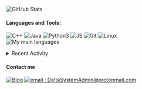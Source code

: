 ![GitHub Stats](https://github-readme-stats.vercel.app/api?username=DeltaSystemAdmin&hide_border=true&count_private=true&show_icons=true&theme=dark)

#### Languages and Tools:
![C++](https://img.shields.io/badge/-C++-000000?style=for-the-badge&logo=C%2B%2B&logoColor=blue)
![Java](https://img.shields.io/badge/-Java-000000?style=for-the-badge&logo=Java&logoColor=red)
![Python3](https://img.shields.io/badge/-Py3-000000?style=for-the-badge&logo=Python&logoColor=cyan)
![JS](https://img.shields.io/badge/-JS-000000?style=for-the-badge&logo=JavaScript&logoColor=yellow)
![Git](https://img.shields.io/badge/-Git-000000?style=for-the-badge&logo=Git&logoColor=red)
![Linux](https://img.shields.io/badge/-Linux-000000?style=for-the-badge&logo=Linux&logoColor=white)<br/>
![My main languages](https://github-readme-stats.vercel.app/api/top-langs/?username=M4xi1m3&hide_border=true&hide=stars&theme=dark&show_icons=true&layout=compact)

<details>
  <summary>Recent Activity</summary>

#### Latest Blog Posts
<!-- BLOG-POST-LIST:START -->
- [Reinventing debugging on the Numworks](https://m4xi1m3.github.io//Numworks-picoprobe/)
- [Screenhax: The obvious bug that led to the creation of Phi](https://m4xi1m3.github.io//screenhax/)
- [How Numworks killed third-party development - a technical approach](https://m4xi1m3.github.io//Numworks-lock/)
- [How Windows almost drove me crazy.](https://m4xi1m3.github.io//Windows-rant/)
- [Micmost: how a .git folder can get your consumers’ data leaked.](https://m4xi1m3.github.io//Micmost-git-leak/)
<!-- BLOG-POST-LIST:END -->

[more blog posts...][website]

#### Recent GitHub Activity
<!--START_SECTION:activity-->
1. 💪 Opened PR [#919](https://github.com/LukeSmithxyz/based.cooking/pull/919) in [LukeSmithxyz/based.cooking](https://github.com/LukeSmithxyz/based.cooking)
2. 🎉 Merged PR [#598](https://github.com/Omega-Numworks/Omega/pull/598) in [Omega-Numworks/Omega](https://github.com/Omega-Numworks/Omega)
3. 🎉 Merged PR [#8](https://github.com/Omega-Numworks/Omega-Guide/pull/8) in [Omega-Numworks/Omega-Guide](https://github.com/Omega-Numworks/Omega-Guide)
4. 🎉 Merged PR [#11](https://github.com/Omega-Numworks/Omega-Guide/pull/11) in [Omega-Numworks/Omega-Guide](https://github.com/Omega-Numworks/Omega-Guide)
5. 🎉 Merged PR [#10](https://github.com/Omega-Numworks/Omega-Guide/pull/10) in [Omega-Numworks/Omega-Guide](https://github.com/Omega-Numworks/Omega-Guide)
<!--END_SECTION:activity-->

</details>

#### Contact me
[![Blog](https://img.shields.io/badge/-Website-000000?style=for-the-badge&logo=rss&logoColor=red)][website]
[![email : DeltaSystemAdmin@protonmail.com](https://img.shields.io/badge/-DeltaSystemAdmin%40protonmail%2Ecom-000000?style=for-the-badge&logo=protonmail&logoColor=blueviolet)](mailto:DeltaSystemAdmin@protonmail.com)

[website]: https://www.symplex.repl.co/
